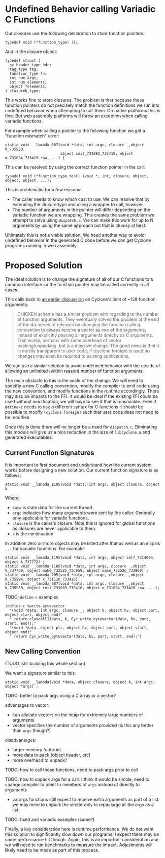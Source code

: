 # Undefined Behavior calling Variadic C Functions

Our closures use the following declaration to store function pointers:

    typedef void (*function_type) ();

And in the closure object:

    typedef struct {
      gc_header_type hdr;
      tag_type tag;
      function_type fn;
      int num_args;
      int num_elements;
      object *elements;
    } closureN_type;

This works fine to store closures. The problem is that because these function pointers do not precisely match the function definitions we run into undefined behavior when attempting to call them. On native platforms this is fine. But web assembly platforms will throw an exception when calling variadic functions.

For example when calling a pointer to the following function we get a "function mismatch" error:

    static void __lambda_687(void *data, int argc, closure _,object k_735958, 
                             object init_731083_733418, object o_731084_733419_raw, ...) {

This can be resolved by using the correct function pointer in the call:

    typedef void (*function_type_test) (void *, int, closure, object, object, object, ...);

This is problematic for a few reasons:

- The caller needs to know which cast to use. We can resolve that by extending the closure type and using a wrapper to call, however
- The number of arguments in the pointer will differ depending on the variadic function we are wrapping. This creates the same problem we attempt to solve using `dispatch.c`. We can make this work for up to N arguments by using the same approach but that is clumsy at best.

Ultimately this is not a viable solution. We need another way to avoid undefined behavior in the generated C code before we can get Cyclone programs running in web assembly.

# Proposed Solution 

The ideal solution is to change the signature of all of our C functions to a common interface so the function pointer may be called correctly in all cases.

This calls back to [an earlier discussion](https://github.com/justinethier/cyclone/issues/193) on Cyclone's limit of ~128 function arguments:

> CHICKEN scheme has a similar problem with regarding to the number of function arguments. They eventually solved the problem at the end of the 4.x series of releases by changing the function calling convention to always receive a vector as one of the arguments, instead of explicitly passing all arguments directly as C arguments. That works, perhaps with some overhead of vector packing/unpacking, but is a massive change. The good news is that it is mostly transparent to user code; if (cyclone foreign) is used no changes may even be required to existing applications.

We can use a similar solution to avoid undefined behavior with the upside of allowing an unlimited (within reason) number of function arguments.

The main obstacle to this is the scale of the change. We will need to specifiy a new C calling convention, modify the compiler to emit code using the new convention, and modify functions in the runtime accordingly. There may also be impacts to the FFI. It would be ideal if the existing FFI could be used without modification, we will have to see if that is reasonable. Even if `define-c` needs to use a different syntax for C functions it should be possible to modify `(cyclone foreign)` such that user code does not need to be modified.

Once this is done there will no longer be a need for `dispatch.c`. Eliminating this module will give us a nice reduction in the size of `libcyclone.a` and generated executables.

## Current Function Signatures

It is important to first document and understand how the current system works before designing a new solution. Our current function signature is as follows:

    static void __lambda_1195(void *data, int argc, object closure, object k

Where:

 * `data` is state data for the current thread
 * `argc` indicates how many arguments were sent by the caller. Generally only applicable for variadic functions.
 * `closure` is the caller's closure. Note this is ignored for global functions as closures are never applicable to them.
 * `k` is the continuation

In addition zero or more objects may be listed after that as well as an ellipsis `...` for variadic functions. For example:

    static void __lambda_1195(void *data, int argc, object self_7314094, object k_737772) ;
    static void __lambda_1189(void *data, int argc, closure _,object k_737760, object make_732525_733959, object name_732526_733960) ;
    static void __lambda_705(void *data, int argc, closure _,object k_735994, object x_731110_733428);
    static void __lambda_687(void *data, int argc, closure _,object k_735958, object init_731083_733418, object o_731084_733419_raw, ...);

TODO: `define-c` examples

    (define-c %write-bytevector
      "(void *data, int argc, closure _, object k, object bv, object port, object start, object end)"
      " return_closcall1(data, k, Cyc_write_bytevector(data, bv, port, start, end));"
      "(void *data, object ptr, object bv, object port, object start, object end)"
      " return Cyc_write_bytevector(data, bv, port, start, end);")

## New Calling Convention

(TODO: still building this whole section)

We want a signature similar to this:

    static void __lambda(void *data, object closure, object k, int argc, object *args) ;

TODO:  better to pack args using a C array or a vector?

advantages to vector:
* can allocate vectors on the heap for extremely large numbers of arguments
* vector specifies the number of arguments provided (is this any better than `argc` though?)

disadvantages:
- larger memory footprint
- more data to pack (object header, etc)
- more overhead to unpack?

TODO: how to call these functions, need to pack args prior to call

TODO: how to unpack args for a call. I think it would be simple, need to change compiler to point to members of `args` instead of directly to arguments

* varargs functions still expect to receive extra arguments as part of a list. we may need to unpack the vector only to repackage all the args as a list

TODO: fixed and variadic examples (same?)

Finally, a key consideration here is runtime performance. We do not want this solution to significantly slow down our programs. I expect there may be some performance hit though. Again, this is an important consideration and we will need to run benchmarks to measure the impact. Adjustments will likely need to be made as part of this process.
